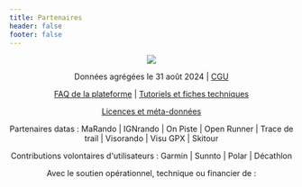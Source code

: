 ```yaml
---
title: Partenaires
header: false
footer: false
---
```


<p align="center">
  <img src="/medias/tableau de bord 012025.png">
</p>

<center>

Données agrégées le 31 août 2024 | [CGU](https://outdoorvision.fr/cgu) 

[FAQ de la plateforme](https://outdoorvision.fr/faq-plateforme) | [Tutoriels et fiches techniques](https://outdoorvision.fr/tutoriel) 

[Licences et méta-données](https://outdoorvision.fr/licences-et-metadonnees)

Partenaires datas : MaRando | IGNrando | On Piste | Open Runner | Trace de trail | Visorando | Visu GPX | Skitour

Contributions volontaires d'utilisateurs : Garmin | Sunnto | Polar | Décathlon
 
Avec le soutien opérationnel, technique ou financier de :

</center>

<md-block block="partenaires"></md-block>
